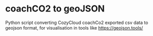 # coachCO2 to geoJSON

Python script converting CozyCloud coachCo2 exported csv data to geojson format, for visualisation in tools like https://geojson.tools/

